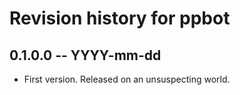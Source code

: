 # Revision history for ppbot

## 0.1.0.0 -- YYYY-mm-dd

* First version. Released on an unsuspecting world.
